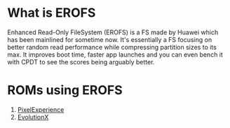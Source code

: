 # What is EROFS

Enhanced Read-Only FileSystem (EROFS) is a FS made by Huawei which has been mainlined for sometime now. It's essentially a FS focusing on better random read performance while compressing partition sizes to its max. It improves boot time, faster app launches and you can even bench it with CPDT to see the scores being arguably better.

# ROMs using EROFS

1. [PixelExperience](/roms/PixelExperience_13)
2. [EvolutionX](/roms/EvolutionX_14)

